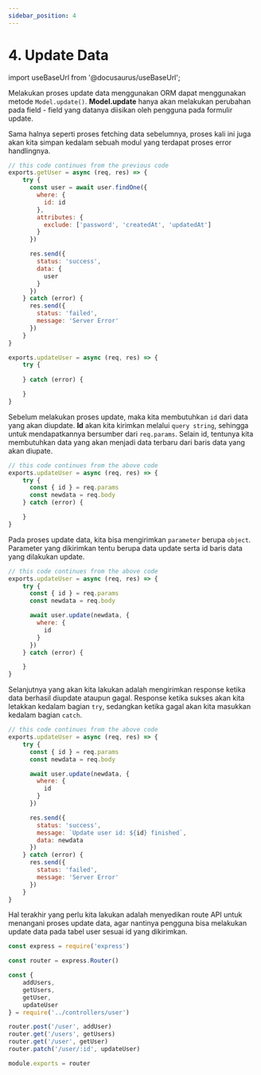 ```yaml
---
sidebar_position: 4
---
```


# 4. Update Data 

import useBaseUrl from '@docusaurus/useBaseUrl';

Melakukan proses update data menggunakan ORM dapat menggunakan metode `Model.update()`. **Model.update** hanya akan melakukan perubahan pada field - field yang datanya diisikan oleh pengguna pada formulir update.

Sama halnya seperti proses fetching data sebelumnya, proses kali ini juga akan kita simpan kedalam sebuah modul yang terdapat proses error handlingnya.

```js {27-33} title=user.js
// this code continues from the previous code
exports.getUser = async (req, res) => {
    try {
      const user = await user.findOne({
        where: {
          id: id
        },
        attributes: {
          exclude: ['password', 'createdAt', 'updatedAt']
        }
      })

      res.send({
        status: 'success',
        data: {
          user
        }
      })
    } catch (error) {
      res.send({
        status: 'failed',
        message: 'Server Error'
      })
    }
}

exports.updateUser = async (req, res) => {
    try {
        
    } catch (error) {

    }
}
```

Sebelum melakukan proses update, maka kita membutuhkan `id` dari data yang akan diupdate. **Id** akan kita kirimkan melalui `query string`, sehingga untuk mendapatkannya bersumber dari `req.params`. Selain id, tentunya kita membutuhkan data yang akan menjadi data terbaru dari baris data yang akan diupate.

```js {4-5} title=user.js
// this code continues from the above code
exports.updateUser = async (req, res) => {
    try {
      const { id } = req.params
      const newdata = req.body
    } catch (error) {

    }
}
```

Pada proses update data, kita bisa mengirimkan `parameter` berupa `object`. Parameter yang dikirimkan tentu berupa data update serta id baris data yang dilakukan update.

```js {7-11} title=user.js
// this code continues from the above code
exports.updateUser = async (req, res) => {
    try {
      const { id } = req.params
      const newdata = req.body

      await user.update(newdata, {
        where: {
          id
        }
      })
    } catch (error) {

    }
}
```

Selanjutnya yang akan kita lakukan adalah mengirimkan response ketika data berhasil diupdate ataupun gagal. Response ketika sukses akan kita letakkan kedalam bagian `try`, sedangkan ketika gagal akan kita masukkan kedalam bagian `catch`.

```js {13-17,19-22} title=user.js
// this code continues from the above code
exports.updateUser = async (req, res) => {
    try {
      const { id } = req.params
      const newdata = req.body

      await user.update(newdata, {
        where: {
          id
        }
      })

      res.send({
        status: 'success',
        message: `Update user id: ${id} finished`,
        data: newdata
      })
    } catch (error) {
      res.send({
        status: 'failed',
        message: 'Server Error'
      })
    }
}
```

Hal terakhir yang perlu kita lakukan adalah menyedikan route API untuk menangani proses update data, agar nantinya pengguna bisa melakukan update data pada tabel user sesuai id yang dikirimkan.

```js {9,15} title=routes/index.js
const express = require('express')

const router = express.Router()

const {
    addUsers,
    getUsers,
    getUser,
    updateUser
} = require('../controllers/user')

router.post('/user', addUser)
router.get('/users', getUsers)
router.get('/user', getUser)
router.patch('/user/:id', updateUser)

module.exports = router
```
